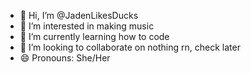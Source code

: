 - 👋 Hi, I’m @JadenLikesDucks
- 👀 I’m interested in making music
- 🌱 I’m currently learning how to code
- 💞️ I’m looking to collaborate on nothing rn, check later
- 😄 Pronouns: She/Her
